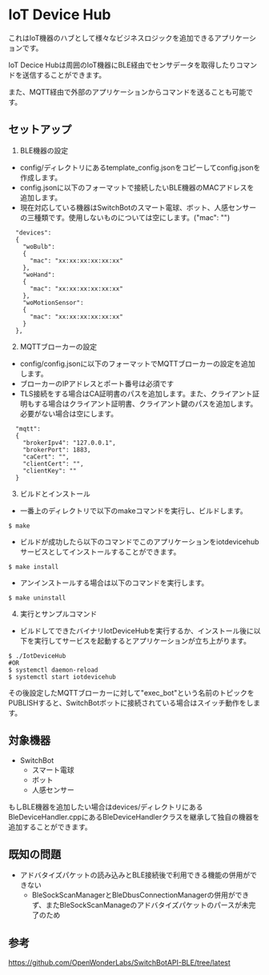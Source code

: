 # IoT Device Hub
これはIoT機器のハブとして様々なビジネスロジックを追加できるアプリケーションです。

IoT Decice Hubは周囲のIoT機器にBLE経由でセンサデータを取得したりコマンドを送信することができます。

また、MQTT経由で外部のアプリケーションからコマンドを送ることも可能です。


## セットアップ

1. BLE機器の設定
* config/ディレクトリにあるtemplate_config.jsonをコピーしてconfig.jsonを作成します。
* config.jsonに以下のフォーマットで接続したいBLE機器のMACアドレスを追加します。
* 現在対応している機器はSwitchBotのスマート電球、ボット、人感センサーの三種類です。使用しないものについては空にします。("mac": "")


```
  "devices":
  {
    "woBulb":
    {
      "mac": "xx:xx:xx:xx:xx:xx"
    },
    "woHand":
    {
      "mac": "xx:xx:xx:xx:xx:xx"
    },
    "woMotionSensor":
    {
      "mac": "xx:xx:xx:xx:xx:xx"
    }
  },
```

2. MQTTブローカーの設定
* config/config.jsonに以下のフォーマットでMQTTブローカーの設定を追加します。
* ブローカーのIPアドレスとポート番号は必須です
* TLS接続をする場合はCA証明書のパスを追加します。また、クライアント証明もする場合はクライアント証明書、クライアント鍵のパスを追加します。必要がない場合は空にします。

```
  "mqtt":
  {
    "brokerIpv4": "127.0.0.1",
    "brokerPort": 1883,
    "caCert": "",
    "clientCert": "",
    "clientKey": ""
  }
```

3. ビルドとインストール
* 一番上のディレクトリで以下のmakeコマンドを実行し、ビルドします。
```
$ make
```
* ビルドが成功したら以下のコマンドでこのアプリケーションをiotdevicehubサービスとしてインストールすることができます。
```
$ make install
```
* アンインストールする場合は以下のコマンドを実行します。
```
$ make uninstall
```

4. 実行とサンプルコマンド
* ビルドしてできたバイナリIotDeviceHubを実行するか、インストール後に以下を実行してサービスを起動するとアプリケーションが立ち上がります。
```
$ ./IotDeviceHub
#OR
$ systemctl daemon-reload
$ systemctl start iotdevicehub
```

その後設定したMQTTブローカーに対して"exec_bot"という名前のトピックをPUBLISHすると、SwitchBotボットに接続されている場合はスイッチ動作をします。

## 対象機器
* SwitchBot
    * スマート電球
    * ボット
    * 人感センサー

もしBLE機器を追加したい場合はdevices/ディレクトリにあるBleDeviceHandler.cppにあるBleDeviceHandlerクラスを継承して独自の機器を追加することができます。

## 既知の問題
* アドバタイズパケットの読み込みとBLE接続後で利用できる機能の併用ができない
    * BleSockScanManagerとBleDbusConnectionManagerの併用ができず、またBleSockScanManageのアドバタイズパケットのパースが未完了のため

## 参考
https://github.com/OpenWonderLabs/SwitchBotAPI-BLE/tree/latest
